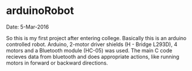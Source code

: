 # arduinoRobot
Date: 5-Mar-2016

So this is my first project after entering college. Basically this is an arduino controlled robot. 
Arduino, 2-motor driver shields (H - Bridge L293D), 4 motors and a  Bluetooth module (HC-05) was used. 
The main C code recieves data from bluetooth and does appropriate actions, like running motors in forward or backward directions.
